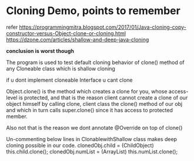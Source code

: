 # Cloning Demo, points to remember

refer 
https://programmingmitra.blogspot.com/2017/01/Java-cloning-copy-constructor-versus-Object-clone-or-cloning.html
https://dzone.com/articles/shallow-and-deep-java-cloning


**conclusion is worst though**

The program is used to test default cloning behavior of clone() method of any Cloneable class which is shallow cloning

if u dont implement cloneable Interface u cant clone

Object.clone() is the method which creates a clone for you, whose access-level is protected, and that is the reason client 
cannot create a clone of our object himself by calling clone, client class the clone() method of our obj and which in turn calls
super.clone() since it has access to protected member.  

Also not that is the reason we dont annotate @Override on top of clone()


Un-commenting below lines in ClonablewithShallow class makes deep cloning possible in our code. 
clonedObj.child = (ChildObject) this.child.clone();
clonedObj.numList = (ArrayList<AtomicInteger>) this.numList.clone(); 
